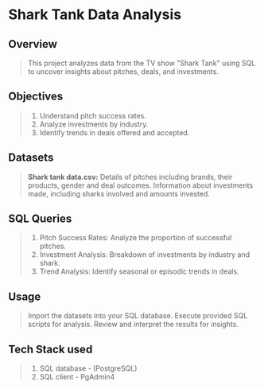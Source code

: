 # Shark Tank Data Analysis
## Overview
>This project analyzes data from the TV show "Shark Tank" using SQL to uncover insights about pitches, deals, and investments.

## Objectives
>1. Understand pitch success rates.
>2. Analyze investments by industry.
>3. Identify trends in deals offered and accepted.

## Datasets
>**Shark tank data.csv:** Details of pitches including brands, their products, gender and deal outcomes.
Information about investments made, including sharks involved and amounts invested.

## SQL Queries
>1. Pitch Success Rates: Analyze the proportion of successful pitches.
>2. Investment Analysis: Breakdown of investments by industry and shark.
>3. Trend Analysis: Identify seasonal or episodic trends in deals.

## Usage
> Import the datasets into your SQL database.
>Execute provided SQL scripts for analysis.
>Review and interpret the results for insights.

## Tech Stack used
>1. SQL database - (PostgreSQL)
>2. SQL client - PgAdmin4
